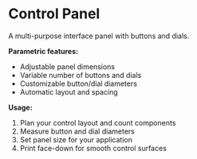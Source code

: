 # Control Panel

A multi-purpose interface panel with buttons and dials.

**Parametric features:**

- Adjustable panel dimensions
- Variable number of buttons and dials
- Customizable button/dial diameters
- Automatic layout and spacing

**Usage:**

1. Plan your control layout and count components
2. Measure button and dial diameters
3. Set panel size for your application
4. Print face-down for smooth control surfaces